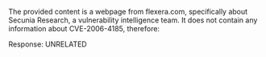 The provided content is a webpage from flexera.com, specifically about Secunia Research, a vulnerability intelligence team. It does not contain any information about CVE-2006-4185, therefore:

Response: UNRELATED